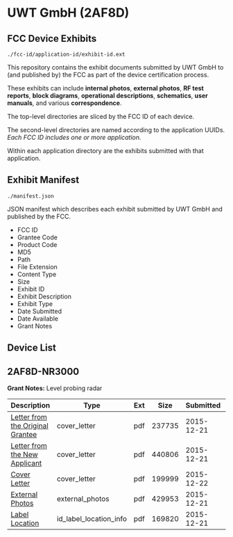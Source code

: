 # UWT GmbH (2AF8D)
## FCC Device Exhibits

```
./fcc-id/application-id/exhibit-id.ext
```

This repository contains the exhibit documents submitted by UWT GmbH to (and published by) the FCC as part of the device certification process.

These exhibits can include **internal photos**, **external photos**, **RF test reports**, **block diagrams**, **operational descriptions**, **schematics**, **user manuals**, and various **correspondence**.

The top-level directories are sliced by the FCC ID of each device.

The second-level directories are named according to the application UUIDs. *Each FCC ID includes one or more application.*

Within each application directory are the exhibits submitted with that application. 

## Exhibit Manifest

```
./manifest.json
```

JSON manifest which describes each exhibit submitted by UWT GmbH and published by the FCC.

- FCC ID
- Grantee Code
- Product Code
- MD5
- Path
- File Extension
- Content Type
- Size
- Exhibit ID
- Exhibit Description
- Exhibit Type
- Date Submitted
- Date Available
- Grant Notes

## Device List
## 2AF8D-NR3000
**Grant Notes:** Level probing radar

| Description | Type | Ext | Size | Submitted | Available |
| ----------- | ---- | --- | ---- | --------- | --------- |
| [Letter from the Original Grantee](2AF8D-NR3000/0c2d7fd435760c6b0a7a7fc868c2cfb4/2848458.pdf) | cover_letter | pdf | 237735 | 2015-12-21 | 2015-12-22 |
| [Letter from the New Applicant](2AF8D-NR3000/0c2d7fd435760c6b0a7a7fc868c2cfb4/2848460.pdf) | cover_letter | pdf | 440806 | 2015-12-21 | 2015-12-22 |
| [Cover Letter](2AF8D-NR3000/0c2d7fd435760c6b0a7a7fc868c2cfb4/2852446.pdf) | cover_letter | pdf | 199999 | 2015-12-22 | 2015-12-22 |
| [External Photos](2AF8D-NR3000/0c2d7fd435760c6b0a7a7fc868c2cfb4/2848457.pdf) | external_photos | pdf | 429953 | 2015-12-21 | 2015-12-22 |
| [Label Location](2AF8D-NR3000/0c2d7fd435760c6b0a7a7fc868c2cfb4/2848455.pdf) | id_label_location_info | pdf | 169820 | 2015-12-21 | 2015-12-22 |
